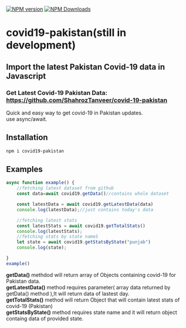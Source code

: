 
[![NPM version](https://img.shields.io/npm/v/covid19-pakistan)](https://www.npmjs.com/package/covid19-pakistan)
[![NPM Downloads](https://img.shields.io/npm/dt/covid19-pakistan.svg)](https://www.npmjs.com/covid19-pakistan)

# covid19-pakistan(still in development)
## Import the latest Pakistan Covid-19 data in Javascript
### Get Latest Covid-19 Pakistan Data: https://github.com/ShahrozTanveer/covid-19-pakistan
Quick and easy way to get covid-19 in Pakistan updates.\
use async/await. 
## Installation
```sh
npm i covid19-pakistan
```

## Examples
```javascript
async function example() {
    //fetching latest dataset from github
    const data=await covid19.getData()//contains whole dataset

    const latestData = await covid19.getLatestData(data)
    console.log(latestData);//just contains today's data

    //fetching latest stats 
    const latestStats = await covid19.getTotalStats()
    console.log(latestStats);
    //fetching stats by state nameS
    let state = await covid19.getStatsByState("punjab")
    console.log(state);

}
example()
```
**getData()** methdod will return array of Objects containing covid-19 for Pakistan data.\
**getLatestData()** method requires parameter( array data returned by getData() method ),It will return data of lastest day.\
**getTotalStats()** method will return Object that will contain latest stats of covid-19 (Pakistan)\
**getStatsByState()** method requires state name and it will return object containg data of provided state.

